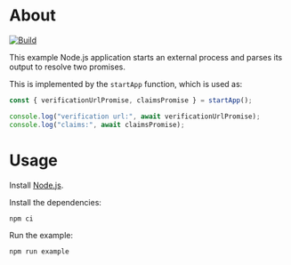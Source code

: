 # About

[![Build](https://github.com/rgl/node-external-process-promises-example/actions/workflows/build.yml/badge.svg)](https://github.com/rgl/node-external-process-promises-example/actions/workflows/build.yml)

This example Node.js application starts an external process and parses its output to resolve two promises.

This is implemented by the `startApp` function, which is used as:

```typescript
const { verificationUrlPromise, claimsPromise } = startApp();

console.log("verification url:", await verificationUrlPromise);
console.log("claims:", await claimsPromise);
```

# Usage

Install [Node.js](https://nodejs.org).

Install the dependencies:

```bash
npm ci
```

Run the example:

```bash
npm run example
```
